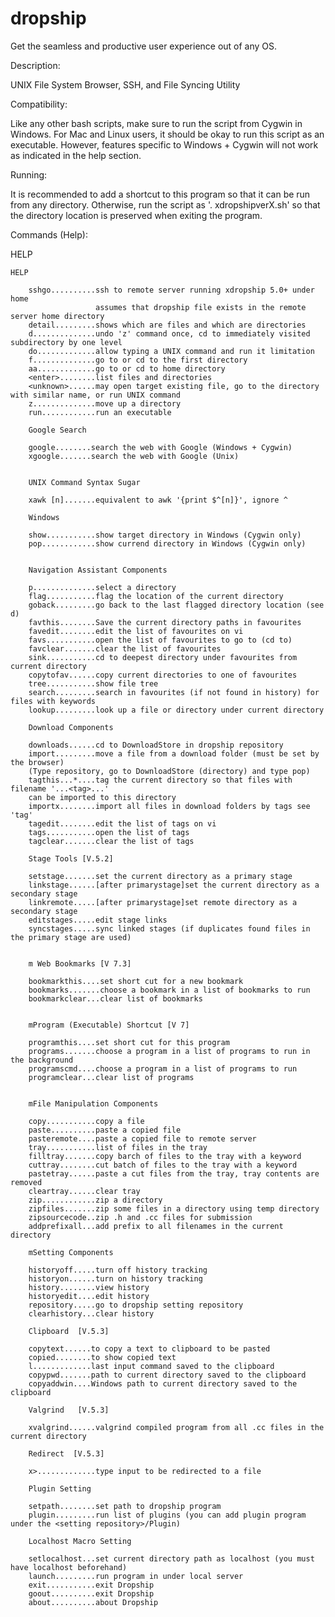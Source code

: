 dropship
========

Get the seamless and productive user experience out of any OS.

Description:

UNIX File System Browser, SSH, and File Syncing Utility 

Compatibility:

Like any other bash scripts, make sure to run the script from Cygwin in Windows.
For Mac and Linux users, it should be okay to run this script as an executable.
However, features specific to Windows + Cygwin will not work as indicated in the
help section.

Running:

It is recommended to add a shortcut to this program so that it can be run
from any directory. Otherwise, run the script as '. xdropshipverX.sh'
so that the directory location is preserved when exiting the program.


Commands (Help):
		
HELP

	
		
	HELP

		sshgo..........ssh to remote server running xdropship 5.0+ under home
		               assumes that dropship file exists in the remote server home directory
		detail.........shows which are files and which are directories	
		d..............undo 'z' command once, cd to immediately visited subdirectory by one level
		do.............allow typing a UNIX command and run it limitation
		f..............go to or cd to the first directory
		aa.............go to or cd to home directory
		<enter>........list files and directories
		<unknown>......may open target existing file, go to the directory with similar name, or run UNIX command
		z..............move up a directory
		run............run an executable
		
		Google Search 
		
		google........search the web with Google (Windows + Cygwin)
		xgoogle.......search the web with Google (Unix)
		
		
		UNIX Command Syntax Sugar  
		
		xawk [n].......equivalent to awk '{print $^[n]}', ignore ^
		
		Windows  
		
		show...........show target directory in Windows (Cygwin only)
		pop............show currend directory in Windows (Cygwin only)
		
		
		Navigation Assistant Components 
		
		p..............select a directory
		flag...........flag the location of the current directory
		goback.........go back to the last flagged directory location (see d)
		favthis........Save the current directory paths in favourites
		favedit........edit the list of favourites on vi		
		favs...........open the list of favourites to go to (cd to)		
		favclear.......clear the list of favourites		
		sink...........cd to deepest directory under favourites from current directory
		copytofav......copy current directories to one of favourites 	
		tree...........show file tree
		search.........search in favourites (if not found in history) for files with keywords
		lookup.........look up a file or directory under current directory
		
		Download Components 
		
		downloads......cd to DownloadStore in dropship repository
		import.........move a file from a download folder (must be set by the browser)
		(Type repository, go to DownloadStore (directory) and type pop)
		tagthis...*....tag the current directory so that files with filename '...<tag>...' 
		can be imported to this directory
		importx........import all files in download folders by tags see 'tag'
		tagedit........edit the list of tags on vi		
		tags...........open the list of tags		
		tagclear.......clear the list of tags	
		
		Stage Tools [V.5.2] 
		
		setstage.......set the current directory as a primary stage
		linkstage......[after primarystage]set the current directory as a secondary stage
		linkremote.....[after primarystage]set remote directory as a secondary stage
		editstages.....edit stage links
		syncstages.....sync linked stages (if duplicates found files in the primary stage are used)
		
		
		m Web Bookmarks [V 7.3] 
		
		bookmarkthis....set short cut for a new bookmark
		bookmarks.......choose a bookmark in a list of bookmarks to run
		bookmarkclear...clear list of bookmarks
		
		
		mProgram (Executable) Shortcut [V 7] 
		
		programthis....set short cut for this program
		programs.......choose a program in a list of programs to run in the background
		programscmd....choose a program in a list of programs to run
		programclear...clear list of programs
		
		
		mFile Manipulation Components
		
		copy...........copy a file
		paste..........paste a copied file
		pasteremote....paste a copied file to remote server
		tray...........list of files in the tray
		filltray.......copy barch of files to the tray with a keyword
		cuttray........cut batch of files to the tray with a keyword
		pastetray......paste a cut files from the tray, tray contents are removed
		cleartray......clear tray
		zip............zip a directory
		zipfiles.......zip some files in a directory using temp directory
		zipsourcecode..zip .h and .cc files for submission
		addprefixall...add prefix to all filenames in the current directory
		
		mSetting Components
		
		historyoff.....turn off history tracking
		historyon......turn on history tracking
		history........view history
		historyedit....edit history
		repository.....go to dropship setting repository
		clearhistory...clear history
		
		Clipboard  [V.5.3]
		
		copytext......to copy a text to clipboard to be pasted
		copied........to show copied text
		l.............last input command saved to the clipboard
		copypwd.......path to current directory saved to the clipboard
		copyaddwin....Windows path to current directory saved to the clipboard
		
		Valgrind   [V.5.3]
		
		xvalgrind......valgrind compiled program from all .cc files in the current directory
		
		Redirect  [V.5.3]
		
		x>.............type input to be redirected to a file
		
		Plugin Setting
		
		setpath........set path to dropship program
		plugin.........run list of plugins (you can add plugin program under the <setting repository>/Plugin)
		
		Localhost Macro Setting
		
		setlocalhost...set current directory path as localhost (you must have localhost beforehand)
		launch.........run program in under local server		
		exit...........exit Dropship		
		goout..........exit Dropship		
		about..........about Dropship
